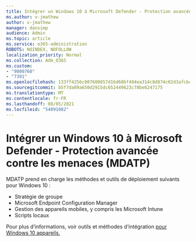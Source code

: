 ```yaml
---
title: Intégrer un Windows 10 à Microsoft Defender - Protection avancée contre les menaces (MDATP)
ms.author: v-jmathew
author: v-jmathew
manager: dansimp
audience: Admin
ms.topic: article
ms.service: o365-administration
ROBOTS: NOINDEX, NOFOLLOW
localization_priority: Normal
ms.collection: Adm_O365
ms.custom:
- "9000760"
- "7391"
ms.openlocfilehash: 133ff4256c007600857d16d60bf494ea314c8d874c02d3afcbc3ff1a29b9c802
ms.sourcegitcommit: b5f7da89a650d2915dc652449623c78be6247175
ms.translationtype: MT
ms.contentlocale: fr-FR
ms.lasthandoff: 08/05/2021
ms.locfileid: "54091082"
---
```

# <a name="onboard-a-windows-10-device-to-microsoft-defender-advanced-threat-protection-mdatp"></a>Intégrer un Windows 10 à Microsoft Defender - Protection avancée contre les menaces (MDATP)

MDATP prend en charge les méthodes et outils de déploiement suivants pour Windows 10 :

- Stratégie de groupe
- Microsoft Endpoint Configuration Manager
- Gestion des appareils mobiles, y compris les Microsoft Intune
- Scripts locaux

Pour plus d’informations, voir outils et méthodes d’intégration [pour Windows 10 appareils.](https://go.microsoft.com/fwlink/?linkid=2143460)
